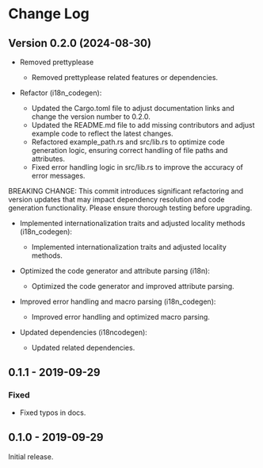 # Change Log

## Version 0.2.0 (2024-08-30)
- Removed prettyplease

  - Removed prettyplease related features or dependencies.
- Refactor (i18n_codegen):

  - Updated the Cargo.toml file to adjust documentation links and change the version number to 0.2.0.
  - Updated the README.md file to add missing contributors and adjust example code to reflect the latest changes.
  - Refactored example_path.rs and src/lib.rs to optimize code generation logic, ensuring correct handling of file paths and attributes.
  - Fixed error handling logic in src/lib.rs to improve the accuracy of error messages.

BREAKING CHANGE: This commit introduces significant refactoring and version updates that may impact dependency resolution and code generation functionality. Please ensure thorough testing before upgrading.
- Implemented internationalization traits and adjusted locality methods (i18n_codegen):

  - Implemented internationalization traits and adjusted locality methods.
- Optimized the code generator and attribute parsing (i18n):

  - Optimized the code generator and improved attribute parsing.
- Improved error handling and macro parsing (i18n_codegen):
  - Improved error handling and optimized macro parsing.
- Updated dependencies (i18ncodegen):
  - Updated related dependencies.

## 0.1.1 - 2019-09-29

### Fixed

- Fixed typos in docs.

## 0.1.0 - 2019-09-29

Initial release.
